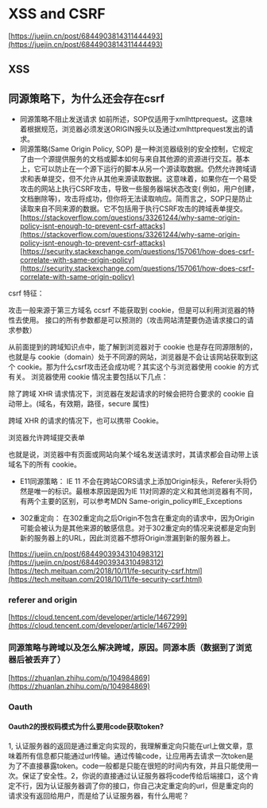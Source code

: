 # XSS and CSRF

[https://juejin.cn/post/6844903814311444493](https://juejin.cn/post/6844903814311444493)

## XSS

## 同源策略下，为什么还会存在csrf

* 同源策略不阻止发送请求 如前所述，SOP仅适用于xmlhttprequest。这意味着根据规范，浏览器必须发送ORIGIN报头以及通过xmlhttprequest发出的请求。
* 同源策略(Same Origin Policy, SOP)
  是一种浏览器级别的安全控制，它规定了由一个源提供服务的文档或脚本如何与来自其他源的资源进行交互。基本上，它可以防止在一个源下运行的脚本从另一个源读取数据。仍然允许跨域请求和表单提交，但不允许从其他来源读取数据。这意味着，如果你在一个易受攻击的网站上执行CSRF攻击，导致一些服务器端状态改变(
  例如，用户创建，文档删除等)，攻击将成功，但你将无法读取响应。简而言之，SOP只是防止读取来自不同来源的数据。它不包括用于执行CSRF攻击的跨域表单提交。
  [https://stackoverflow.com/questions/33261244/why-same-origin-policy-isnt-enough-to-prevent-csrf-attacks](https://stackoverflow.com/questions/33261244/why-same-origin-policy-isnt-enough-to-prevent-csrf-attacks)
  [https://security.stackexchange.com/questions/157061/how-does-csrf-correlate-with-same-origin-policy](https://security.stackexchange.com/questions/157061/how-does-csrf-correlate-with-same-origin-policy)

csrf 特征：

攻击⼀般来源于第三方域名 ccsrf 不能获取到 cookie，但是可以利用浏览器的特性去使用。 接口的所有参数都是可以预测的（攻击网站清楚要伪造请求接口的请求参数）

从前面提到的跨域知识点中，能了解到浏览器对于 cookie 也是存在同源限制的，也就是与 cookie（domain）处于不同源的网站，浏览器是不会让该网站获取到这个 cookie。那为什么csrf攻击还会成功呢？其实这个与浏览器使用
cookie 的方式有关。 浏览器使用 cookie 情况主要包括以下几点：

除了跨域 XHR 请求情况下，浏览器在发起请求的时候会把符合要求的 cookie 自动带上。(域名，有效期，路径，secure 属性)

跨域 XHR 的请求的情况下，也可以携带 Cookie。

浏览器允许跨域提交表单

也就是说，浏览器中有页面或网站向某个域名发送请求时，其请求都会自动带上该域名下的所有 cookie。

* E11同源策略： IE 11 不会在跨站CORS请求上添加Origin标头，Referer头将仍然是唯一的标识。最根本原因是因为IE 11对同源的定义和其他浏览器有不同，有两个主要的区别，可以参考MDN
  Same-origin_policy#IE_Exceptions

* 302重定向： 在302重定向之后Origin不包含在重定向的请求中，因为Origin可能会被认为是其他来源的敏感信息。对于302重定向的情况来说都是定向到新的服务器上的URL，因此浏览器不想将Origin泄漏到新的服务器上。

[https://juejin.cn/post/6844903934310498312](https://juejin.cn/post/6844903934310498312)
[https://tech.meituan.com/2018/10/11/fe-security-csrf.html](https://tech.meituan.com/2018/10/11/fe-security-csrf.html)

### referer and origin

[https://cloud.tencent.com/developer/article/1467299](https://cloud.tencent.com/developer/article/1467299)

### 同源策略与跨域以及怎么解决跨域，原因。同源本质（数据到了浏览器后被丢弃了）

[https://zhuanlan.zhihu.com/p/104984869](https://zhuanlan.zhihu.com/p/104984869)

### Oauth

#### Oauth2的授权码模式为什么要用code获取token?

1,
认证服务器的返回是通过重定向实现的，我理解重定向只能在url上做文章，意味着所有信息都只能通过url传输。通过传输code，让应用再去请求一次token是为了不直接暴露token。code一般都是只能在很短的时间内有效，并且只能使用一次。保证了安全性。2，你说的直接通过认证服务器将code传给后端接口，这个肯定不行，因为认证服务器调了你的接口，你自己决定重定向的url，但是重定向的请求没有返回给用户，而是给了认证服务器，有什么用呢？
